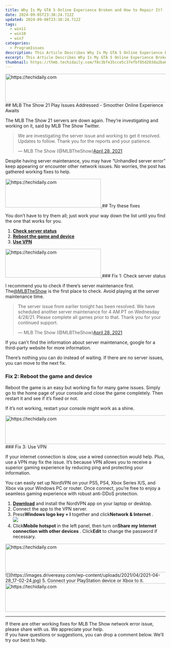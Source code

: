 ```yaml
---
title: Why Is My GTA 5 Online Experience Broken and How to Repair It?
date: 2024-09-05T23:38:24.712Z
updated: 2024-09-06T23:38:24.712Z
tags:
  - win11
  - win10
  - win7
categories:
  - ProgramIssues
description: This Article Describes Why Is My GTA 5 Online Experience Broken and How to Repair It?
excerpt: This Article Describes Why Is My GTA 5 Online Experience Broken and How to Repair It?
thumbnail: https://thmb.techidaily.com/f8c3bfe35cce5c37efbf85d203da2ba6c70ae952a01231a15536e05f0907b970.png
---
```


<!-- affiliate ads begin -->
<a href="https://appsumo.8odi.net/c/5597632/2118323/7443" target="_top" id="2118323">
  <img src="//a.impactradius-go.com/display-ad/7443-2118323" border="0" alt="https://techidaily.com" width="728" height="90"/>
</a>
<img height="0" width="0" src="https://appsumo.8odi.net/i/5597632/2118323/7443" style="position:absolute;visibility:hidden;" border="0" />
<!-- affiliate ads end -->
## MLB The Show 21 Play Issues Addressed - Smoother Online Experience Awaits

The MLB The Show 21 servers are down again. They’re investigating and working on it, said by MLB The Show Twitter.

> We are investigating the server issue and working to get it resolved. Updates to follow. Thank you for the reports and your patience.
>
> — MLB The Show (@MLBTheShow)[April 28, 2021](https://twitter.com/MLBTheShow/status/1387239581318189061?ref%5Fsrc=twsrc%5Etfw)

 Despite having server maintenance, you may have “Unhandled server error” keep appearing or encounter other network issues. No worries, the post has gathered working fixes to help.

<!-- affiliate ads begin -->
<a href="https://aligracehair.sjv.io/c/5597632/2115915/19272" target="_top" id="2115915">
  <img src="//a.impactradius-go.com/display-ad/19272-2115915" border="0" alt="https://techidaily.com" width="300" height="90"/>
</a>
<img height="0" width="0" src="https://aligracehair.sjv.io/i/5597632/2115915/19272" style="position:absolute;visibility:hidden;" border="0" />
<!-- affiliate ads end -->
## Try these fixes

 You don’t have to try them all; just work your way down the list until you find the one that works for you.

1. **[Check server status](https://tools.techidaily.com/drivereasy/download/)**
2. **[Reboot the game and device](https://tools.techidaily.com/drivereasy/download/)**
3. **[Use VPN](https://tools.techidaily.com/drivereasy/download/)**

<!-- affiliate ads begin -->
<a href="https://aligracehair.sjv.io/c/5597632/2115916/19272" target="_top" id="2115916">
  <img src="//a.impactradius-go.com/display-ad/19272-2115916" border="0" alt="https://techidaily.com" width="300" height="90"/>
</a>
<img height="0" width="0" src="https://aligracehair.sjv.io/i/5597632/2115916/19272" style="position:absolute;visibility:hidden;" border="0" />
<!-- affiliate ads end -->
### Fix 1: Check server status

 I recommend you to check if there’s server maintenance first. The[@MLBTheShow](https://twitter.com/MLBTheShow) is the first place to check. Avoid playing at the server maintenance time.

> The server issue from earlier tonight has been resolved. We have scheduled another server maintenance for 4 AM PT on Wednesday 4/28/21\. Please complete all games prior to that. Thank you for your continued support.
>
> — MLB The Show (@MLBTheShow)[April 28, 2021](https://twitter.com/MLBTheShow/status/1387267712070557698?ref%5Fsrc=twsrc%5Etfw)

 If you can’t find the information about server maintenance, google for a third-party website for more information.

 There’s nothing you can do instead of waiting. If there are no server issues, you can move to the next fix.

### Fix 2: Reboot the game and device

 Reboot the game is an easy but working fix for many game issues. Simply go to the home page of your console and close the game completely. Then restart it and see if it’s fixed or not.

If it’s not working, restart your console might work as a shine.

<!-- affiliate ads begin -->
<a href="https://25home.pxf.io/c/5597632/2123482/16836" target="_top" id="2123482">
  <img src="//a.impactradius-go.com/display-ad/16836-2123482" border="0" alt="https://techidaily.com" width="728" height="90"/>
</a>
<img height="0" width="0" src="https://25home.pxf.io/i/5597632/2123482/16836" style="position:absolute;visibility:hidden;" border="0" />
<!-- affiliate ads end -->
### Fix 3: Use VPN

 If your internet connection is slow, use a wired connection would help. Plus, use a VPN may fix the issue. It’s because VPN allows you to receive a superior gaming experience by reducing ping and protecting your information.

 You can easily set up NordVPN on your PS5, PS4, Xbox Series X/S, and Xbox via your Windows PC or router. Once connect, you’re free to enjoy a seamless gaming experience with robust anti-DDoS protection.

1. [**Download**](https://tools.techidaily.com/drivereasy/download/) and install the NordVPN app on your laptop or desktop.
2. Connect the app to the VPN server.
3. Press**Windows logo key + I** together and click**Network & Internet** .  
![](https://images.drivereasy.com/wp-content/uploads/2021/04/2021-04-28_17-03-24.jpg)
4. Click**Mobile hotspot** in the left panel, then turn on**Share my Internet connection with other devices** . Click**Edit** to change the password if necessary.  
<!-- affiliate ads begin -->
<a href="https://ephamedtechinc.pxf.io/c/5597632/2137211/26400" target="_top" id="2137211">
  <img src="//a.impactradius-go.com/display-ad/26400-2137211" border="0" alt="https://techidaily.com" width="728" height="90"/>
</a>
<img height="0" width="0" src="https://ephamedtechinc.pxf.io/i/5597632/2137211/26400" style="position:absolute;visibility:hidden;" border="0" />
<!-- affiliate ads end -->
![](https://images.drivereasy.com/wp-content/uploads/2021/04/2021-04-28_17-02-24.jpg)
5. Connect your PlayStation device or Xbox to it.
<!-- affiliate ads begin -->
<a href="https://ephamedtechinc.pxf.io/c/5597632/2120861/26400?prodsku=Saturn" target="_top" id="2120861">
  <img src="//a.impactradius-go.com/display-ad/26400-2120861" border="0" alt="https://techidaily.com" width="728" height="90"/>
</a>
<img height="0" width="0" src="https://ephamedtechinc.pxf.io/i/5597632/2120861/26400?prodsku=Saturn" style="position:absolute;visibility:hidden;" border="0" />
<!-- affiliate ads end -->

---

 If there are other working fixes for MLB The Show network error issue, please share with us. We appreciate your help.  
 If you have questions or suggestions, you can drop a comment below. We’ll try our best to help.

<ins class="adsbygoogle"
     style="display:block"
     data-ad-format="autorelaxed"
     data-ad-client="ca-pub-7571918770474297"
     data-ad-slot="1223367746"></ins>



<ins class="adsbygoogle"
     style="display:block"
     data-ad-client="ca-pub-7571918770474297"
     data-ad-slot="8358498916"
     data-ad-format="auto"
     data-full-width-responsive="true"></ins>


